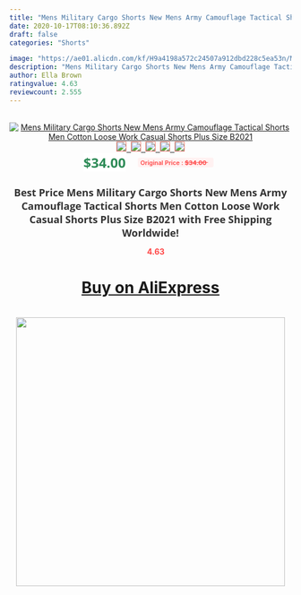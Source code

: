 ```yaml
---
title: "Mens Military Cargo Shorts New Mens Army Camouflage Tactical Shorts Men Cotton Loose Work Casual Shorts Plus Size B2021"
date: 2020-10-17T08:10:36.892Z
draft: false
categories: "Shorts"

image: "https://ae01.alicdn.com/kf/H9a4198a572c24507a912dbd228c5ea53n/Mens-Military-Cargo-Shorts-New-Mens-Army-Camouflage-Tactical-Shorts-Men-Cotton-Loose-Work-Casual-Shorts.jpg"
description: "Mens Military Cargo Shorts New Mens Army Camouflage Tactical Shorts Men Cotton Loose Work Casual Shorts Plus Size B2021"
author: Ella Brown
ratingvalue: 4.63
reviewcount: 2.555
---
```

<br>
<div style="text-align: center;">
<a href="https://s.click.aliexpress.com/e/_A1zePT" target="_blank" rel="nofollow noopener noreferrer"><img alt="Mens Military Cargo Shorts New Mens Army Camouflage Tactical Shorts Men Cotton Loose Work Casual Shorts Plus Size B2021" class="magnifier-image" src="https://ae01.alicdn.com/kf/H9a4198a572c24507a912dbd228c5ea53n/Mens-Military-Cargo-Shorts-New-Mens-Army-Camouflage-Tactical-Shorts-Men-Cotton-Loose-Work-Casual-Shorts.jpg_640x640.jpg">
<br>
<img style="border:1px solid salmon" src="https://ae01.alicdn.com/kf/H9a4198a572c24507a912dbd228c5ea53n/Mens-Military-Cargo-Shorts-New-Mens-Army-Camouflage-Tactical-Shorts-Men-Cotton-Loose-Work-Casual-Shorts.jpg_120x120.jpg">&nbsp;&nbsp;<img style="border:1px solid salmon" src="https://ae01.alicdn.com/kf/H1cb48ce0629e490bad939636d55aeb20f/Mens-Military-Cargo-Shorts-New-Mens-Army-Camouflage-Tactical-Shorts-Men-Cotton-Loose-Work-Casual-Shorts.jpg_120x120.jpg">&nbsp;&nbsp;<img style="border:1px solid salmon" src="https://ae01.alicdn.com/kf/Hcf59999a3c8c4111a416820552de87d2U/Mens-Military-Cargo-Shorts-New-Mens-Army-Camouflage-Tactical-Shorts-Men-Cotton-Loose-Work-Casual-Shorts.jpg_120x120.jpg">&nbsp;&nbsp;<img style="border:1px solid salmon" src="https://ae01.alicdn.com/kf/Ha8ff5b2f3d3a42b1a92b6a0d82338189D/Mens-Military-Cargo-Shorts-New-Mens-Army-Camouflage-Tactical-Shorts-Men-Cotton-Loose-Work-Casual-Shorts.jpg_120x120.jpg">&nbsp;&nbsp;<img style="border:1px solid salmon" src="https://ae01.alicdn.com/kf/H2811a3b5d55c42e7b293937f9c2239e6T/Mens-Military-Cargo-Shorts-New-Mens-Army-Camouflage-Tactical-Shorts-Men-Cotton-Loose-Work-Casual-Shorts.jpg_120x120.jpg"></a></div><br0>
<div style="text-align: center;"><span style="background-color: white; border: 0px; box-sizing: border-box; color: seagreen; display: inline-block; font-family: &quot;open sans&quot; , &quot;arial&quot; , &quot;helvetica&quot; , sans-serif , &quot;heiti&quot;; font-size: 24px; font-stretch: inherit; font-weight: 700; line-height: inherit; margin: 0px 10px 0px 0px; padding: 0px; vertical-align: middle;">$34.00 </span>
<span style="background: rgb(255 , 241 , 241); border-radius: 3px; border: 0px; box-sizing: border-box; color: #ff4747; display: inline-block; font-family: inherit; font-size: 12px; font-stretch: inherit; font-style: inherit; font-variant: inherit; font-weight: 600; line-height: inherit; margin: 0px; padding: 2px 5px; transform: scale(0.9); vertical-align: middle;">Original Price : <b style="text-decoration: line-through;">$34.00 </b> &nbsp;&nbsp;</span></div>
<h1 style="color: #333333; display: inline-block; font-family: &quot;open sans&quot; , &quot;arial&quot; , &quot;helvetica&quot; , sans-serif , &quot;heiti&quot;; font-size: 18px; font-stretch: inherit; font-weight: 700; text-align: center;">Best Price Mens Military Cargo Shorts New Mens Army Camouflage Tactical Shorts Men Cotton Loose Work Casual Shorts Plus Size B2021 with Free Shipping Worldwide!</h1>
<div style="color: #ff4747; text-align: center;">
<img src="https://4.bp.blogspot.com/-M0ZcTcb-5uY/XleCXlxnR4I/AAAAAAAAAEc/OrjgMkXV1oMQFaCRZj5HQwOCBcu3w1FegCPcBGAYYCw/s1600/star.png" style="height: 15px;">&nbsp;<b>4.63</b></div>
<div class="button_cont" align="center"><a class="buynow_a" href="https://s.click.aliexpress.com/e/_A1zePT" target="_blank" rel="nofollow noopener noreferrer"><H1>Buy on AliExpress</H1></a></div><br>
<div class="separator" style="clear: both; text-align: center;">
<img src="https://lh3.googleusercontent.com/-pTy5HemUv9M/XlePHvY0dAI/AAAAAAAAAE4/0nX5iRUoIWY8eMW9Dpxeirr157OZliDIgCLcBGAsYHQ/s1600/badge.gif" width="480">
</div>

